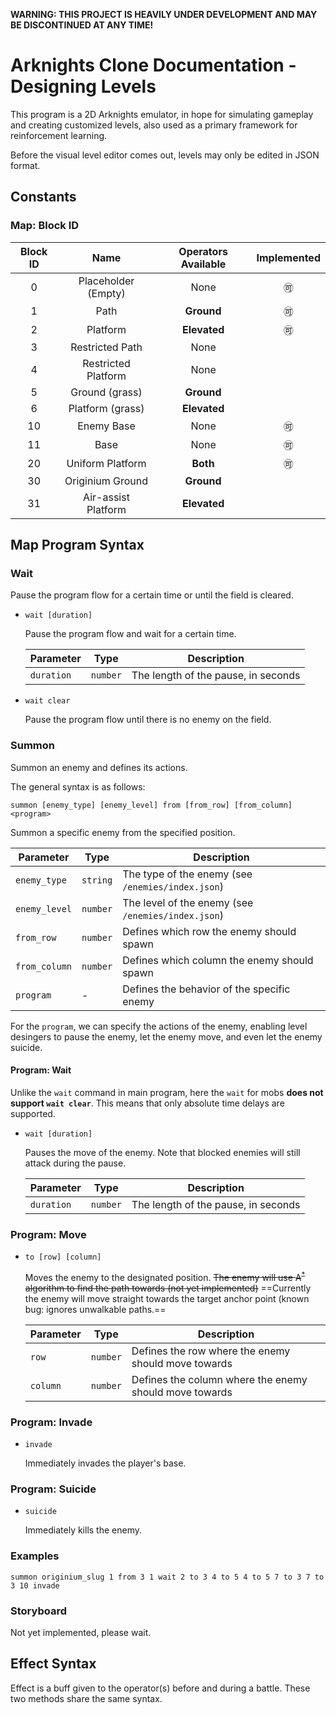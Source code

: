 **WARNING: THIS PROJECT IS HEAVILY UNDER DEVELOPMENT AND MAY BE DISCONTINUED AT ANY TIME!**

# Arknights Clone Documentation - Designing Levels

This program is a 2D Arknights emulator, in hope for simulating gameplay and creating customized levels, also used as a primary framework for reinforcement learning.

Before the visual level editor comes out, levels may only be edited in JSON format.

## Constants

### Map: Block ID

| Block ID | Name | Operators Available | Implemented |
| :-: | :-: | :---------: | :-: |
| 0 | Placeholder (Empty) | None | :accept: |
| 1 | Path | **Ground** | :accept: |
| 2 | Platform | **Elevated** | :accept: |
| 3 | Restricted Path | None | |
| 4 | Restricted Platform | None | |
| 5 | Ground (grass) | **Ground** | |
| 6 | Platform  (grass) | **Elevated** | |
| 10 | Enemy Base | None | :accept: |
| 11 | Base | None | :accept: |
| 20 | Uniform Platform | **Both** | :accept: |
| 30 | Originium Ground | **Ground** | |
| 31 | Air-assist Platform | **Elevated** | |

## Map Program Syntax

### Wait

Pause the program flow for a certain time or until the field is cleared.

- `wait [duration]`

  Pause the program flow and wait for a certain time.
  
  | Parameter  | Type     | Description |
  | ---------- | -------- | ----------- |
  | `duration` | `number` | The length of the pause, in seconds            |
  
- `wait clear`
  
  Pause the program flow until there is no enemy on the field.

### Summon

Summon an enemy and defines its actions.

The general syntax is as follows:

`summon [enemy_type] [enemy_level] from [from_row] [from_column] <program>`

Summon a specific enemy from the specified position.

  | Parameter     | Type     | Description                                        |
  | ------------- | -------- | -------------------------------------------------- |
  | `enemy_type`  | `string` | The type of the enemy (see `/enemies/index.json`)  |
  | `enemy_level` | `number` | The level of the enemy (see `/enemies/index.json`) |
  | `from_row`    | `number` | Defines which row the enemy should spawn             |
  | `from_column` | `number` | Defines which column the enemy should spawn          |
  | `program`     | -        | Defines the behavior of the specific enemy         |

For the `program`, we can specify the actions of the enemy, enabling level desingers to pause the enemy, let the enemy move, and even let the enemy suicide.

#### Program: Wait

Unlike the `wait` command in main program, here the `wait` for mobs **does not support `wait clear`**. This means that only absolute time delays are supported.

- `wait [duration]`
  
  Pauses the move of the enemy. Note that blocked enemies will still attack during the pause.
  
  | Parameter  | Type     | Description |
  | ---------- | -------- | ----------- |
  | `duration` | `number` | The length of the pause, in seconds            |

### Program: Move

- `to [row] [column]`

  Moves the enemy to the designated position. ~~The enemy will use $\text{A}^*$ algorithm to find the path towards (not yet implemented)~~ ==Currently the enemy will move straight towards the target anchor point (known bug: ignores unwalkable paths.==
  
  | Parameter | Type     | Description                                            |
  | --------- | -------- | ------------------------------------------------------ |
  | `row`     | `number` | Defines the row where the enemy should move towards    |
  | `column`  | `number` | Defines the column where the enemy should move towards |

### Program: Invade

- `invade`

  Immediately invades the player's base.

### Program: Suicide

- `suicide`

  Immediately kills the enemy.

### Examples

```!
summon originium_slug 1 from 3 1 wait 2 to 3 4 to 5 4 to 5 7 to 3 7 to 3 10 invade
```

### Storyboard

Not yet implemented, please wait.

## Effect Syntax

Effect is a buff given to the operator(s) before and during a battle. These two methods share the same syntax.

